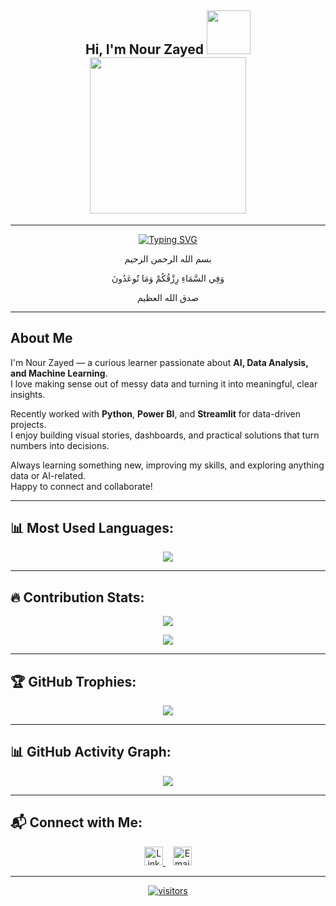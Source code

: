 <h2 align="center">
  Hi, I'm Nour Zayed
  <img src="https://media.giphy.com/media/hvRJCLFzcasrR4ia7z/giphy.gif" width="70">
  <img src="https://media.giphy.com/media/LmNwrBhejkK9EFP504/giphy.gif" width="250" />
</h2>



---

<p align="center">
  <a href="https://github.com/DenverCoder1/readme-typing-svg">
    <img src="https://readme-typing-svg.herokuapp.com?font=Fira+Code&center=true&vCenter=true&color=2E8B57&lines=AI+Enthusiast+💡;Data+Analysis+%26+Machine+Learning+🚀;Data+Visualization+%7C+Power+BI+%7C+Streamlit+📊;Python+Lover+🐍;Always+Learning+Something+New+✨;Turning+Data+into+Insights+📌;Open+to+collaborations+and+cool+projects+🤝;Always+happy+to+connect+and+help+💌" alt="Typing SVG" />
  </a>
</p>





<p align="center">بسم الله الرحمن الرحيم</p>

<p align="center"><strong></strong> وَفِي السَّمَاءِ رِزْقُكُمْ وَمَا تُوعَدُونَ</strong></p>

<p align="center">صدق الله العظيم</p>

---

##  About Me

I'm Nour Zayed — a curious learner passionate about **AI, Data Analysis, and Machine Learning**.  
I love making sense out of messy data and turning it into meaningful, clear insights.

Recently worked with **Python**, **Power BI**, and **Streamlit** for data-driven projects.  
I enjoy building visual stories, dashboards, and practical solutions that turn numbers into decisions.

Always learning something new, improving my skills, and exploring anything data or AI-related.  
Happy to connect and collaborate!

---

## 📊 Most Used Languages:

<p align="center">
  <img src="https://github-readme-stats.vercel.app/api/top-langs/?username=Nour-Zayed&layout=compact&theme=radical" />
</p>

---

## 🔥 Contribution Stats:

<p align="center">
  <img src="https://github-readme-streak-stats.herokuapp.com/?user=Nour-Zayed&theme=radical" />
</p>

<p align="center">
  <img src="https://github-readme-stats.vercel.app/api?username=Nour-Zayed&show_icons=true&theme=radical&count_private=true" />
</p>

---

## 🏆 GitHub Trophies:

<p align="center">
  <img src="https://github-profile-trophy.vercel.app/?username=Nour-Zayed&theme=gruvbox" />
</p>

---

## 📊 GitHub Activity Graph:

<p align="center">
  <img src="https://github-readme-activity-graph.vercel.app/graph?username=Nour-Zayed&theme=radical" />
</p>

---
## 📬 Connect with Me:

<p align="center">
  <a href="https://www.linkedin.com/in/nour-zayed-7n7074292/" target="blank">
    <img src="https://cdn.jsdelivr.net/npm/simple-icons@3.0.1/icons/linkedin.svg" alt="LinkedIn" height="30" width="30"/>
  </a>
  &nbsp;&nbsp;
  <a href="mailto:nzayed275@gmail.com">
    <img src="https://cdn.jsdelivr.net/npm/simple-icons@3.0.1/icons/gmail.svg" alt="Email" height="30" width="30"/>
  </a>
</p>

---


<p align="center">
  <a href="https://github.com/Nour-Zayed/" align="center">
    <img align="center" alt="visitors" src="https://visitor-badge.laobi.icu/badge?page_id=Nour-Zayed.Nour-Zayed">
  </a>
</p>
